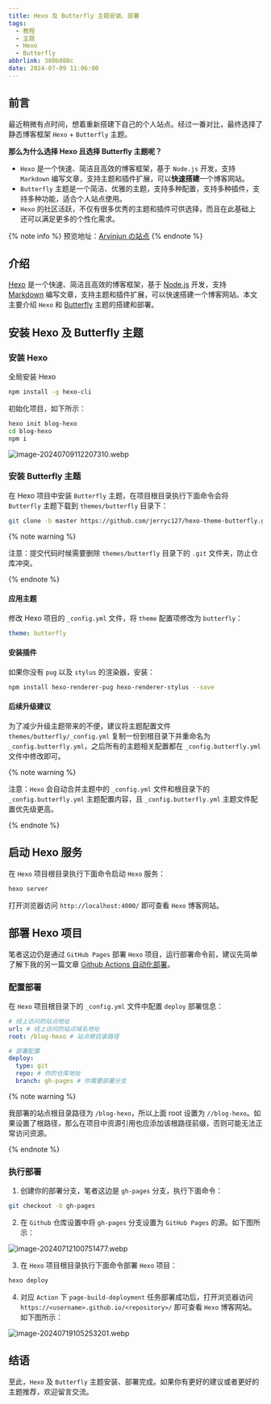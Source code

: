 ```yaml
---
title: Hexo 及 Butterfly 主题安装、部署
tags:
  - 教程
  - 主题
  - Hexo
  - Butterfly
abbrlink: 380b088c
date: 2024-07-09 11:06:00
---
```


## 前言

最近稍微有点时间，想着重新搭建下自己的个人站点。经过一番对比，最终选择了静态博客框架 `Hexo` + `Butterfly` 主题。

**那么为什么选择 Hexo 且选择 Butterfly 主题呢？**

- `Hexo` 是一个快速、简洁且高效的博客框架，基于 `Node.js` 开发，支持 `Markdown` 编写文章，支持主题和插件扩展，可以**快速搭建**一个博客网站。
- `Butterfly` 主题是一个简洁、优雅的主题，支持多种配置，支持多种插件，支持多种功能，适合个人站点使用。
- `Hexo` 的社区活跃，不仅有很多优秀的主题和插件可供选择，而且在此基础上还可以满足更多的个性化需求。

{% note info %}
预览地址：[Arvinjun の站点](https://niezicheng.github.io/blog-hexo/)
{% endnote %}

## 介绍

[Hexo](https://hexo.io/) 是一个快速、简洁且高效的博客框架，基于 [Node.js](https://nodejs.org/) 开发，支持 [Markdown](https://daringfireball.net/projects/markdown/) 编写文章，支持主题和插件扩展，可以快速搭建一个博客网站。本文主要介绍 `Hexo` 和 [Butterfly](https://butterfly.js.org/) 主题的搭建和部署。

## 安装 Hexo 及 Butterfly 主题

### 安装 Hexo

全局安装 Hexo

```zsh
npm install -g hexo-cli
```

初始化项目，如下所示：

```zsh
hexo init blog-hexo
cd blog-hexo
npm i
```

![image-20240709112207310.webp](https://niezicheng.github.io/files/images/hexo/image-20240709112207310.webp)

### 安装 Butterfly 主题

在 Hexo 项目中安装 `Butterfly` 主题，在项目根目录执行下面命令会将 `Butterfly` 主题下载到 `themes/butterfly` 目录下：

```zsh
git clone -b master https://github.com/jerryc127/hexo-theme-butterfly.git themes/butterfly
```

{% note warning %}

注意：提交代码时候需要删除 `themes/butterfly` 目录下的 `.git` 文件夹，防止仓库冲突。

{% endnote %}

#### 应用主题

修改 Hexo 项目的 `_config.yml` 文件，将 `theme` 配置项修改为 `butterfly`：

```yml
theme: butterfly
```

#### 安装插件

如果你没有 `pug` 以及 `stylus` 的渲染器，安装：

```zsh
npm install hexo-renderer-pug hexo-renderer-stylus --save
```

#### 后续升级建议

为了减少升级主题带来的不便，建议将主题配置文件 `themes/butterfly/_config.yml` 复制一份到根目录下并重命名为 `_config.butterfly.yml`，之后所有的主题相关配置都在 `_config.butterfly.yml` 文件中修改即可。

{% note warning %}

注意：`Hexo` 会自动合并主题中的 `_config.yml` 文件和根目录下的 `_config.butterfly.yml` 主题配置内容，且 `_config.butterfly.yml` 主题文件配置优先级更高。

{% endnote %}

## 启动 Hexo 服务

在 `Hexo` 项目根目录执行下面命令启动 `Hexo` 服务：

```zsh
hexo server
```

打开浏览器访问 `http://localhost:4000/` 即可查看 `Hexo` 博客网站。

## 部署 Hexo 项目

笔者这边仍是通过 `GitHub Pages` 部署 `Hexo` 项目，运行部署命令前，建议先简单了解下我的另一篇文章 [Github Actions 自动化部署](https://juejin.cn/post/7311907901047160882)。

### 配置部署

在 `Hexo` 项目根目录下的 `_config.yml` 文件中配置 `deploy` 部署信息：

```yml
# 线上访问的站点地址
url: # 线上访问的站点域名地址
root: /blog-hexo # 站点根目录路径

# 部署配置
deploy:
  type: git
  repo: # 你的仓库地址
  branch: gh-pages # 你需要部署分支
```

{% note warning %}

我部署的站点根目录路径为 `/blog-hexo`，所以上面 root 设置为 `//blog-hexo`。如果设置了根路径，那么在项目中资源引用也应添加该根路径前缀，否则可能无法正常访问资源。

{% endnote %}

### 执行部署

1. 创建你的部署分支，笔者这边是 `gh-pages` 分支，执行下面命令：

```zsh
git checkout -b gh-pages
```

2. 在 `Github` 仓库设置中将 `gh-pages` 分支设置为 `GitHub Pages` 的源。如下图所示：

![image-20240712100751477.webp](https://niezicheng.github.io/files/images/hexo/image-20240712100751477.webp)

3. 在 `Hexo` 项目根目录执行下面命令部署 `Hexo` 项目：

```zsh
hexo deploy
```

4. 对应 `Action` 下 `page-build-deployment` 任务部署成功后，打开浏览器访问 `https://<username>.github.io/<repository>/` 即可查看 `Hexo` 博客网站。 如下图所示：

![image-20240719105253201.webp](https://niezicheng.github.io/files/images/hexo/image-20240719105253201.webp)

## 结语

至此，`Hexo` 及 `Butterfly` 主题安装、部署完成。如果你有更好的建议或者更好的主题推荐，欢迎留言交流。
